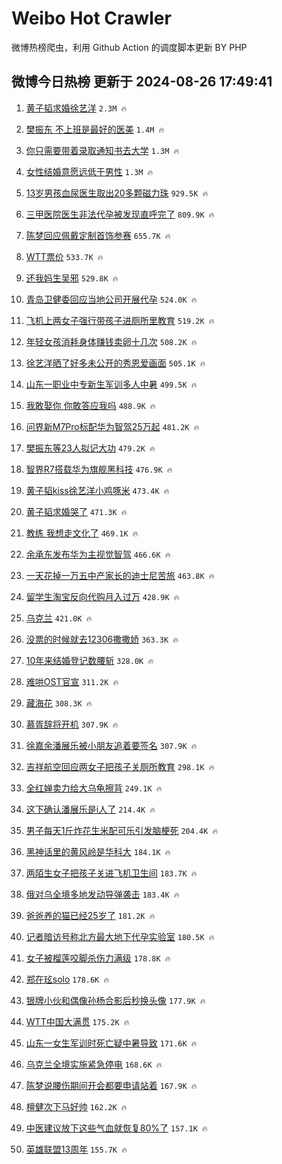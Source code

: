 # Weibo Hot Crawler 



微博热榜爬虫，利用 Github Action 的调度脚本更新 BY PHP 


## 微博今日热榜 更新于 2024-08-26 17:49:41 
1. [黄子韬求婚徐艺洋](https://s.weibo.com/weibo?q=%E9%BB%84%E5%AD%90%E9%9F%AC%E6%B1%82%E5%A9%9A%E5%BE%90%E8%89%BA%E6%B4%8B&t=31&band_rank=1&Refer=top) `2.3M 🔥` 

1. [樊振东 不上班是最好的医美](https://s.weibo.com/weibo?q=%E6%A8%8A%E6%8C%AF%E4%B8%9C%20%E4%B8%8D%E4%B8%8A%E7%8F%AD%E6%98%AF%E6%9C%80%E5%A5%BD%E7%9A%84%E5%8C%BB%E7%BE%8E&t=31&band_rank=2&Refer=top) `1.4M 🔥` 

1. [你只需要带着录取通知书去大学](https://s.weibo.com/weibo?q=%23%E4%BD%A0%E5%8F%AA%E9%9C%80%E8%A6%81%E5%B8%A6%E7%9D%80%E5%BD%95%E5%8F%96%E9%80%9A%E7%9F%A5%E4%B9%A6%E5%8E%BB%E5%A4%A7%E5%AD%A6%23&t=31&band_rank=3&Refer=top) `1.3M 🔥` 

1. [女性结婚意愿远低于男性](https://s.weibo.com/weibo?q=%23%E5%A5%B3%E6%80%A7%E7%BB%93%E5%A9%9A%E6%84%8F%E6%84%BF%E8%BF%9C%E4%BD%8E%E4%BA%8E%E7%94%B7%E6%80%A7%23&t=31&band_rank=4&Refer=top) `1.3M 🔥` 

1. [13岁男孩血尿医生取出20多颗磁力珠](https://s.weibo.com/weibo?q=%2313%E5%B2%81%E7%94%B7%E5%AD%A9%E8%A1%80%E5%B0%BF%E5%8C%BB%E7%94%9F%E5%8F%96%E5%87%BA20%E5%A4%9A%E9%A2%97%E7%A3%81%E5%8A%9B%E7%8F%A0%23&t=31&band_rank=5&Refer=top) `929.5K 🔥` 

1. [三甲医院医生非法代孕被发现直呼完了](https://s.weibo.com/weibo?q=%23%E4%B8%89%E7%94%B2%E5%8C%BB%E9%99%A2%E5%8C%BB%E7%94%9F%E9%9D%9E%E6%B3%95%E4%BB%A3%E5%AD%95%E8%A2%AB%E5%8F%91%E7%8E%B0%E7%9B%B4%E5%91%BC%E5%AE%8C%E4%BA%86%23&t=31&band_rank=6&Refer=top) `809.9K 🔥` 

1. [陈梦回应佩戴定制首饰参赛](https://s.weibo.com/weibo?q=%23%E9%99%88%E6%A2%A6%E5%9B%9E%E5%BA%94%E4%BD%A9%E6%88%B4%E5%AE%9A%E5%88%B6%E9%A6%96%E9%A5%B0%E5%8F%82%E8%B5%9B%23&t=31&band_rank=7&Refer=top) `655.7K 🔥` 

1. [WTT票价](https://s.weibo.com/weibo?q=WTT%E7%A5%A8%E4%BB%B7&t=31&band_rank=8&Refer=top) `533.7K 🔥` 

1. [还我妈生吴邪](https://s.weibo.com/weibo?q=%E8%BF%98%E6%88%91%E5%A6%88%E7%94%9F%E5%90%B4%E9%82%AA&t=31&band_rank=9&Refer=top) `529.8K 🔥` 

1. [青岛卫健委回应当地公司开展代孕](https://s.weibo.com/weibo?q=%23%E9%9D%92%E5%B2%9B%E5%8D%AB%E5%81%A5%E5%A7%94%E5%9B%9E%E5%BA%94%E5%BD%93%E5%9C%B0%E5%85%AC%E5%8F%B8%E5%BC%80%E5%B1%95%E4%BB%A3%E5%AD%95%23&t=31&band_rank=10&Refer=top) `524.0K 🔥` 

1. [飞机上两女子强行带孩子进厕所里教育](https://s.weibo.com/weibo?q=%23%E9%A3%9E%E6%9C%BA%E4%B8%8A%E4%B8%A4%E5%A5%B3%E5%AD%90%E5%BC%BA%E8%A1%8C%E5%B8%A6%E5%AD%A9%E5%AD%90%E8%BF%9B%E5%8E%95%E6%89%80%E9%87%8C%E6%95%99%E8%82%B2%23&t=31&band_rank=11&Refer=top) `519.2K 🔥` 

1. [年轻女孩消耗身体赚钱卖卵十几次](https://s.weibo.com/weibo?q=%23%E5%B9%B4%E8%BD%BB%E5%A5%B3%E5%AD%A9%E6%B6%88%E8%80%97%E8%BA%AB%E4%BD%93%E8%B5%9A%E9%92%B1%E5%8D%96%E5%8D%B5%E5%8D%81%E5%87%A0%E6%AC%A1%23&t=31&band_rank=12&Refer=top) `508.2K 🔥` 

1. [徐艺洋晒了好多未公开的秀恩爱画面](https://s.weibo.com/weibo?q=%23%E5%BE%90%E8%89%BA%E6%B4%8B%E6%99%92%E4%BA%86%E5%A5%BD%E5%A4%9A%E6%9C%AA%E5%85%AC%E5%BC%80%E7%9A%84%E7%A7%80%E6%81%A9%E7%88%B1%E7%94%BB%E9%9D%A2%23&t=31&band_rank=13&Refer=top) `505.1K 🔥` 

1. [山东一职业中专新生军训多人中暑](https://s.weibo.com/weibo?q=%23%E5%B1%B1%E4%B8%9C%E4%B8%80%E8%81%8C%E4%B8%9A%E4%B8%AD%E4%B8%93%E6%96%B0%E7%94%9F%E5%86%9B%E8%AE%AD%E5%A4%9A%E4%BA%BA%E4%B8%AD%E6%9A%91%23&t=31&band_rank=14&Refer=top) `499.5K 🔥` 

1. [我敢娶你 你敢答应我吗](https://s.weibo.com/weibo?q=%E6%88%91%E6%95%A2%E5%A8%B6%E4%BD%A0%20%E4%BD%A0%E6%95%A2%E7%AD%94%E5%BA%94%E6%88%91%E5%90%97&t=31&band_rank=15&Refer=top) `488.9K 🔥` 

1. [问界新M7Pro标配华为智驾25万起](https://s.weibo.com/weibo?q=%23%E9%97%AE%E7%95%8C%E6%96%B0M7Pro%E6%A0%87%E9%85%8D%E5%8D%8E%E4%B8%BA%E6%99%BA%E9%A9%BE25%E4%B8%87%E8%B5%B7%23&t=31&band_rank=16&Refer=top) `481.2K 🔥` 

1. [樊振东等23人拟记大功](https://s.weibo.com/weibo?q=%23%E6%A8%8A%E6%8C%AF%E4%B8%9C%E7%AD%8923%E4%BA%BA%E6%8B%9F%E8%AE%B0%E5%A4%A7%E5%8A%9F%23&t=31&band_rank=17&Refer=top) `479.2K 🔥` 

1. [智界R7搭载华为旗舰黑科技](https://s.weibo.com/weibo?q=%23%E6%99%BA%E7%95%8CR7%E6%90%AD%E8%BD%BD%E5%8D%8E%E4%B8%BA%E6%97%97%E8%88%B0%E9%BB%91%E7%A7%91%E6%8A%80%23&t=31&band_rank=18&Refer=top) `476.9K 🔥` 

1. [黄子韬kiss徐艺洋小鸡啄米](https://s.weibo.com/weibo?q=%23%E9%BB%84%E5%AD%90%E9%9F%ACkiss%E5%BE%90%E8%89%BA%E6%B4%8B%E5%B0%8F%E9%B8%A1%E5%95%84%E7%B1%B3%23&t=31&band_rank=19&Refer=top) `473.4K 🔥` 

1. [黄子韬求婚哭了](https://s.weibo.com/weibo?q=%23%E9%BB%84%E5%AD%90%E9%9F%AC%E6%B1%82%E5%A9%9A%E5%93%AD%E4%BA%86%23&t=31&band_rank=20&Refer=top) `471.3K 🔥` 

1. [教练 我想走文化了](https://s.weibo.com/weibo?q=%E6%95%99%E7%BB%83%20%E6%88%91%E6%83%B3%E8%B5%B0%E6%96%87%E5%8C%96%E4%BA%86&t=31&band_rank=21&Refer=top) `469.1K 🔥` 

1. [余承东发布华为主视觉智驾](https://s.weibo.com/weibo?q=%23%E4%BD%99%E6%89%BF%E4%B8%9C%E5%8F%91%E5%B8%83%E5%8D%8E%E4%B8%BA%E4%B8%BB%E8%A7%86%E8%A7%89%E6%99%BA%E9%A9%BE%23&t=31&band_rank=22&Refer=top) `466.6K 🔥` 

1. [一天花掉一万五中产家长的迪士尼苦旅](https://s.weibo.com/weibo?q=%23%E4%B8%80%E5%A4%A9%E8%8A%B1%E6%8E%89%E4%B8%80%E4%B8%87%E4%BA%94%E4%B8%AD%E4%BA%A7%E5%AE%B6%E9%95%BF%E7%9A%84%E8%BF%AA%E5%A3%AB%E5%B0%BC%E8%8B%A6%E6%97%85%23&t=31&band_rank=23&Refer=top) `463.8K 🔥` 

1. [留学生淘宝反向代购月入过万](https://s.weibo.com/weibo?q=%23%E7%95%99%E5%AD%A6%E7%94%9F%E6%B7%98%E5%AE%9D%E5%8F%8D%E5%90%91%E4%BB%A3%E8%B4%AD%E6%9C%88%E5%85%A5%E8%BF%87%E4%B8%87%23&t=31&band_rank=24&Refer=top) `428.9K 🔥` 

1. [乌克兰](https://s.weibo.com/weibo?q=%E4%B9%8C%E5%85%8B%E5%85%B0&t=31&band_rank=25&Refer=top) `421.0K 🔥` 

1. [没票的时候就去12306撒撒娇](https://s.weibo.com/weibo?q=%23%E6%B2%A1%E7%A5%A8%E7%9A%84%E6%97%B6%E5%80%99%E5%B0%B1%E5%8E%BB12306%E6%92%92%E6%92%92%E5%A8%87%23&t=31&band_rank=26&Refer=top) `363.3K 🔥` 

1. [10年来结婚登记数腰斩](https://s.weibo.com/weibo?q=%2310%E5%B9%B4%E6%9D%A5%E7%BB%93%E5%A9%9A%E7%99%BB%E8%AE%B0%E6%95%B0%E8%85%B0%E6%96%A9%23&t=31&band_rank=27&Refer=top) `328.0K 🔥` 

1. [难哄OST官宣](https://s.weibo.com/weibo?q=%23%E9%9A%BE%E5%93%84OST%E5%AE%98%E5%AE%A3%23&t=31&band_rank=28&Refer=top) `311.2K 🔥` 

1. [藏海花](https://s.weibo.com/weibo?q=%E8%97%8F%E6%B5%B7%E8%8A%B1&t=31&band_rank=29&Refer=top) `308.3K 🔥` 

1. [慕胥辞将开机](https://s.weibo.com/weibo?q=%23%E6%85%95%E8%83%A5%E8%BE%9E%E5%B0%86%E5%BC%80%E6%9C%BA%23&t=31&band_rank=30&Refer=top) `307.9K 🔥` 

1. [徐嘉余潘展乐被小朋友追着要签名](https://s.weibo.com/weibo?q=%23%E5%BE%90%E5%98%89%E4%BD%99%E6%BD%98%E5%B1%95%E4%B9%90%E8%A2%AB%E5%B0%8F%E6%9C%8B%E5%8F%8B%E8%BF%BD%E7%9D%80%E8%A6%81%E7%AD%BE%E5%90%8D%23&t=31&band_rank=31&Refer=top) `307.9K 🔥` 

1. [吉祥航空回应两女子把孩子关厕所教育](https://s.weibo.com/weibo?q=%23%E5%90%89%E7%A5%A5%E8%88%AA%E7%A9%BA%E5%9B%9E%E5%BA%94%E4%B8%A4%E5%A5%B3%E5%AD%90%E6%8A%8A%E5%AD%A9%E5%AD%90%E5%85%B3%E5%8E%95%E6%89%80%E6%95%99%E8%82%B2%23&t=31&band_rank=32&Refer=top) `298.1K 🔥` 

1. [全红婵卖力给大乌龟擦背](https://s.weibo.com/weibo?q=%23%E5%85%A8%E7%BA%A2%E5%A9%B5%E5%8D%96%E5%8A%9B%E7%BB%99%E5%A4%A7%E4%B9%8C%E9%BE%9F%E6%93%A6%E8%83%8C%23&t=31&band_rank=33&Refer=top) `249.1K 🔥` 

1. [这下确认潘展乐是i人了](https://s.weibo.com/weibo?q=%23%E8%BF%99%E4%B8%8B%E7%A1%AE%E8%AE%A4%E6%BD%98%E5%B1%95%E4%B9%90%E6%98%AFi%E4%BA%BA%E4%BA%86%23&t=31&band_rank=34&Refer=top) `214.4K 🔥` 

1. [男子每天1斤炸花生米配可乐引发脑梗死](https://s.weibo.com/weibo?q=%23%E7%94%B7%E5%AD%90%E6%AF%8F%E5%A4%A91%E6%96%A4%E7%82%B8%E8%8A%B1%E7%94%9F%E7%B1%B3%E9%85%8D%E5%8F%AF%E4%B9%90%E5%BC%95%E5%8F%91%E8%84%91%E6%A2%97%E6%AD%BB%23&t=31&band_rank=35&Refer=top) `204.4K 🔥` 

1. [黑神话里的黄风岭是华科大](https://s.weibo.com/weibo?q=%E9%BB%91%E7%A5%9E%E8%AF%9D%E9%87%8C%E7%9A%84%E9%BB%84%E9%A3%8E%E5%B2%AD%E6%98%AF%E5%8D%8E%E7%A7%91%E5%A4%A7&t=31&band_rank=36&Refer=top) `184.1K 🔥` 

1. [两陌生女子把孩子关进飞机卫生间](https://s.weibo.com/weibo?q=%23%E4%B8%A4%E9%99%8C%E7%94%9F%E5%A5%B3%E5%AD%90%E6%8A%8A%E5%AD%A9%E5%AD%90%E5%85%B3%E8%BF%9B%E9%A3%9E%E6%9C%BA%E5%8D%AB%E7%94%9F%E9%97%B4%23&t=31&band_rank=37&Refer=top) `183.7K 🔥` 

1. [俄对乌全境多地发动导弹袭击](https://s.weibo.com/weibo?q=%23%E4%BF%84%E5%AF%B9%E4%B9%8C%E5%85%A8%E5%A2%83%E5%A4%9A%E5%9C%B0%E5%8F%91%E5%8A%A8%E5%AF%BC%E5%BC%B9%E8%A2%AD%E5%87%BB%23&t=31&band_rank=38&Refer=top) `183.4K 🔥` 

1. [爸爸养的猫已经25岁了](https://s.weibo.com/weibo?q=%23%E7%88%B8%E7%88%B8%E5%85%BB%E7%9A%84%E7%8C%AB%E5%B7%B2%E7%BB%8F25%E5%B2%81%E4%BA%86%23&t=31&band_rank=39&Refer=top) `181.2K 🔥` 

1. [记者暗访号称北方最大地下代孕实验室](https://s.weibo.com/weibo?q=%23%E8%AE%B0%E8%80%85%E6%9A%97%E8%AE%BF%E5%8F%B7%E7%A7%B0%E5%8C%97%E6%96%B9%E6%9C%80%E5%A4%A7%E5%9C%B0%E4%B8%8B%E4%BB%A3%E5%AD%95%E5%AE%9E%E9%AA%8C%E5%AE%A4%23&t=31&band_rank=40&Refer=top) `180.5K 🔥` 

1. [女子被榴莲咬脚杀伤力满级](https://s.weibo.com/weibo?q=%23%E5%A5%B3%E5%AD%90%E8%A2%AB%E6%A6%B4%E8%8E%B2%E5%92%AC%E8%84%9A%E6%9D%80%E4%BC%A4%E5%8A%9B%E6%BB%A1%E7%BA%A7%23&t=31&band_rank=41&Refer=top) `178.8K 🔥` 

1. [郑在玹solo](https://s.weibo.com/weibo?q=%E9%83%91%E5%9C%A8%E7%8E%B9solo&t=31&band_rank=42&Refer=top) `178.6K 🔥` 

1. [银牌小伙和偶像孙杨合影后秒换头像](https://s.weibo.com/weibo?q=%23%E9%93%B6%E7%89%8C%E5%B0%8F%E4%BC%99%E5%92%8C%E5%81%B6%E5%83%8F%E5%AD%99%E6%9D%A8%E5%90%88%E5%BD%B1%E5%90%8E%E7%A7%92%E6%8D%A2%E5%A4%B4%E5%83%8F%23&t=31&band_rank=43&Refer=top) `177.9K 🔥` 

1. [WTT中国大满贯](https://s.weibo.com/weibo?q=%23WTT%E4%B8%AD%E5%9B%BD%E5%A4%A7%E6%BB%A1%E8%B4%AF%23&t=31&band_rank=44&Refer=top) `175.2K 🔥` 

1. [山东一女生军训时死亡疑中暑导致](https://s.weibo.com/weibo?q=%23%E5%B1%B1%E4%B8%9C%E4%B8%80%E5%A5%B3%E7%94%9F%E5%86%9B%E8%AE%AD%E6%97%B6%E6%AD%BB%E4%BA%A1%E7%96%91%E4%B8%AD%E6%9A%91%E5%AF%BC%E8%87%B4%23&t=31&band_rank=45&Refer=top) `171.6K 🔥` 

1. [乌克兰全境实施紧急停电](https://s.weibo.com/weibo?q=%23%E4%B9%8C%E5%85%8B%E5%85%B0%E5%85%A8%E5%A2%83%E5%AE%9E%E6%96%BD%E7%B4%A7%E6%80%A5%E5%81%9C%E7%94%B5%23&t=31&band_rank=46&Refer=top) `168.6K 🔥` 

1. [陈梦说腰伤期间开会都要申请站着](https://s.weibo.com/weibo?q=%23%E9%99%88%E6%A2%A6%E8%AF%B4%E8%85%B0%E4%BC%A4%E6%9C%9F%E9%97%B4%E5%BC%80%E4%BC%9A%E9%83%BD%E8%A6%81%E7%94%B3%E8%AF%B7%E7%AB%99%E7%9D%80%23&t=31&band_rank=47&Refer=top) `167.9K 🔥` 

1. [檀健次下马好帅](https://s.weibo.com/weibo?q=%23%E6%AA%80%E5%81%A5%E6%AC%A1%E4%B8%8B%E9%A9%AC%E5%A5%BD%E5%B8%85%23&t=31&band_rank=48&Refer=top) `162.2K 🔥` 

1. [中医建议放下这些气血就恢复80%了](https://s.weibo.com/weibo?q=%E4%B8%AD%E5%8C%BB%E5%BB%BA%E8%AE%AE%E6%94%BE%E4%B8%8B%E8%BF%99%E4%BA%9B%E6%B0%94%E8%A1%80%E5%B0%B1%E6%81%A2%E5%A4%8D80%25%E4%BA%86&t=31&band_rank=49&Refer=top) `157.1K 🔥` 

1. [英雄联盟13周年](https://s.weibo.com/weibo?q=%23%E8%8B%B1%E9%9B%84%E8%81%94%E7%9B%9F13%E5%91%A8%E5%B9%B4%23&t=31&band_rank=50&Refer=top) `155.7K 🔥` 

